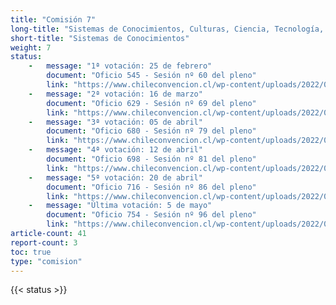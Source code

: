 ```yaml
---
title: "Comisión 7" 
long-title: "Sistemas de Conocimientos, Culturas, Ciencia, Tecnología, Artes y Patrimonios"
short-title: "Sistemas de Conocimientos"
weight: 7
status:
    -   message: "1ª votación: 25 de febrero" 
        document: "Oficio 545 - Sesión nº 60 del pleno"
        link: "https://www.chileconvencion.cl/wp-content/uploads/2022/02/Oficio-545-con-normas-aprobadas-en-particular-Sesion-60-del-Pleno-primer-informe-Com.-sistemas-de-conocimientos.pdf"
    -   message: "2ª votación: 16 de marzo" 
        document: "Oficio 629 - Sesión nº 69 del pleno"
        link: "https://www.chileconvencion.cl/wp-content/uploads/2022/03/Oficio-629-con-normas-aprobadas-en-particular-Sesion-69-del-Pleno-Com.-Sist-Conocimientos.pdf"
    -   message: "3ª votación: 05 de abril" 
        document: "Oficio 680 - Sesión nº 79 del pleno"
        link: "https://www.chileconvencion.cl/wp-content/uploads/2022/04/Oficio-680-informas-normas-aprobadas-del-segundo-informa-de-la-Com.-sobre-Sistemas-de-Conocimentos.pdf"
    -   message: "4ª votación: 12 de abril" 
        document: "Oficio 698 - Sesión nº 81 del pleno"
        link: "https://www.chileconvencion.cl/wp-content/uploads/2022/04/Oficio-698-2da-propuesta-de-la-Com.-sobre-Sistemas-de-Conocimientos-FEA.pdf"
    -   message: "5ª votación: 20 de abril" 
        document: "Oficio 716 - Sesión nº 86 del pleno"
        link: "https://www.chileconvencion.cl/wp-content/uploads/2022/04/Oficio-716-con-normas-aprobadas-en-particular-Sesion-86-del-Pleno-votacion-7-3-FEA.pdf"
    -   message: "Última votación: 5 de mayo" 
        document: "Oficio 754 - Sesión nº 96 del pleno"
        link: "https://www.chileconvencion.cl/wp-content/uploads/2022/05/Oficio-754-con-normas-aprobadas-en-particular-Sesion-96-del-Pleno-7-3-2da-propuesta.pdf"
article-count: 41
report-count: 3
toc: true
type: "comision"
---
```

{{< status >}}

